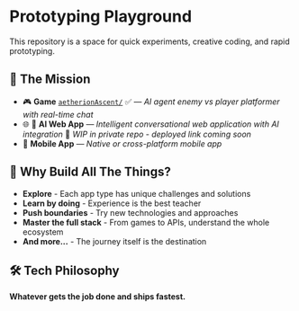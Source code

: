 # Prototyping Playground

This repository is a space for quick experiments, creative coding, and rapid prototyping. 

## 🎯 The Mission

- 🎮 **Game** [`aetherionAscent/`](./aetherionAscent) ✅ — *AI agent enemy vs player platformer with real-time chat*
- 🌐 🤖 **AI Web App** — *Intelligent conversational web application with AI integration* 🚧 *WIP in private repo - deployed link coming soon*
- 📱 **Mobile App** — *Native or cross-platform mobile app*

## 🚀 Why Build All The Things?

- **Explore** - Each app type has unique challenges and solutions
- **Learn by doing** - Experience is the best teacher
- **Push boundaries** - Try new technologies and approaches
- **Master the full stack** - From games to APIs, understand the whole ecosystem
- **And more...** - The journey itself is the destination

## 🛠️ Tech Philosophy

**Whatever gets the job done and ships fastest.** 